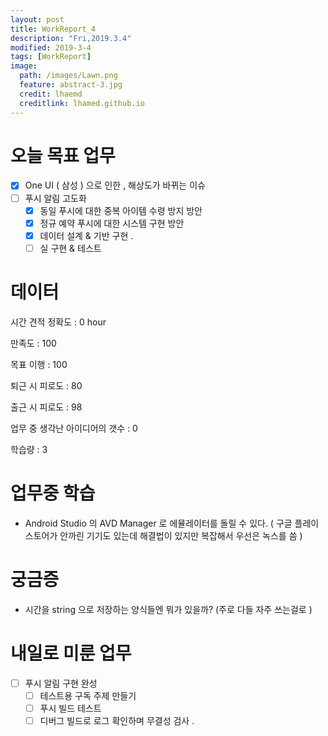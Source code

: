```yaml
---
layout: post
title: WorkReport_4
description: "Fri,2019.3.4"
modified: 2019-3-4
tags: [WorkReport]
image:
  path: /images/Lawn.png
  feature: abstract-3.jpg
  credit: lhaemd
  creditlink: lhamed.github.io
---
```

# 오늘 목표 업무 
- [x] One UI ( 삼성 ) 으로 인한 , 해상도가 바뀌는 이슈 
- [ ] 푸시 알림 고도화
  - [x] 동일 푸시에 대한 중복 아이템 수령 방지 방안 
  - [x] 정규 예약 푸시에 대한 시스템 구현 방안 
  - [x] 데이터 설계 & 기반 구현 . 
  - [ ] 실 구현 & 테스트
# 데이터 
시간 견적 정확도 : 0 hour

만족도 : 100

목표 이행 : 100

퇴근 시 피로도 : 80

출근 시 피로도 : 98

업무 중 생각난 아이디어의 갯수 : 0

학습량 : 3

# 업무중 학습

- Android Studio 의 AVD Manager 로 에뮬레이터를 돌릴 수 있다. ( 구글 플레이스토어가 안까린 기기도 있는데 해결법이 있지만 복잡해서 우선은 녹스를 씀 )

# 궁금증

- 시간을 string 으로 저장하는 양식들엔 뭐가 있을까? (주로 다들 자주 쓰는걸로 )


# 내일로 미룬 업무 
- [ ] 푸시 알림 구현 완성
  - [ ] 테스트용 구독 주제 만들기 
  - [ ] 푸시 빌드 테스트 
  - [ ] 디버그 빌드로 로그 확인하며 무결성 검사 . 
